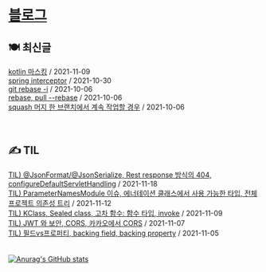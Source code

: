 
# [블로그](https://alkhwa-113.tistory.com/)
##  🍽 최신글
[kotlin 마스킹](https://alkhwa-113.tistory.com/entry/kotlin-%EB%A7%88%EC%8A%A4%ED%82%B9) / 2021-11-09</br>[spring interceptor](https://alkhwa-113.tistory.com/entry/spring-interceptor) / 2021-10-30</br>[git rebase -i](https://alkhwa-113.tistory.com/entry/git-rebase-i) / 2021-10-06</br>[rebase, pull --rebase](https://alkhwa-113.tistory.com/entry/rebase-pull-rebase) / 2021-10-06</br>[squash 머지 한 브랜치에서 계속 작업할 경우](https://alkhwa-113.tistory.com/entry/squash-%EB%A8%B8%EC%A7%80-%ED%95%9C-%EB%B8%8C%EB%9E%9C%EC%B9%98%EC%97%90%EC%84%9C-%EA%B3%84%EC%86%8D-%EC%9E%91%EC%97%85%ED%95%A0-%EA%B2%BD%EC%9A%B0) / 2021-10-06</br>
<br>
<br>
##  ✍️ TIL
[TIL) @JsonFormat/@JsonSerialize, Rest response 방식의 404, configureDefaultServletHandling](https://alkhwa-113.tistory.com/entry/TIL-JsonFormatJsonSerialize-Rest-response-%EB%B0%A9%EC%8B%9D%EC%9D%98-404-configureDefaultServletHandling) / 2021-11-18</br>[TIL) ParameterNamesModule 이슈, 에너테이션 클래스에서 사용 가능한 타입, 전체 프로젝트 의존성 트리](https://alkhwa-113.tistory.com/entry/TIL-ParameterNamesModule-%EC%9D%B4%EC%8A%88-%EC%97%90%EB%84%88%ED%85%8C%EC%9D%B4%EC%85%98-%ED%81%B4%EB%9E%98%EC%8A%A4%EC%97%90%EC%84%9C-%EC%82%AC%EC%9A%A9-%EA%B0%80%EB%8A%A5%ED%95%9C-%ED%83%80%EC%9E%85-%EC%A0%84%EC%B2%B4-%ED%94%84%EB%A1%9C%EC%A0%9D%ED%8A%B8-%EC%9D%98%EC%A1%B4%EC%84%B1-%ED%8A%B8%EB%A6%AC) / 2021-11-12</br>[TIL) KClass, Sealed class, 고차 함수: 함수 타입, invoke](https://alkhwa-113.tistory.com/entry/TIL-KClass-Sealed-class-%EA%B3%A0%EC%B0%A8-%ED%95%A8%EC%88%98-%ED%95%A8%EC%88%98-%ED%83%80%EC%9E%85-invoke) / 2021-11-09</br>[TIL) JWT 와 보안, CORS, 카카오에서 CORS](https://alkhwa-113.tistory.com/entry/TIL-JWT-%EC%99%80-%EB%B3%B4%EC%95%88-CORS) / 2021-11-07</br>[TIL) 필드vs프로퍼티, backing field, backing property](https://alkhwa-113.tistory.com/entry/TIL-%ED%95%84%EB%93%9Cvs%ED%94%84%EB%A1%9C%ED%8D%BC%ED%8B%B0-backing-field-backing-property) / 2021-11-05</br>
<br>
<br>
[![Anurag's GitHub stats](https://github-readme-stats.vercel.app/api?username=cmg1411&theme=synthwave&show_icons=true&count_private=true)](https://github.com/anuraghazra/github-readme-stats)
